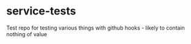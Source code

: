 service-tests
=============

Test repo for testing various things with github hooks - likely to contain nothing of value